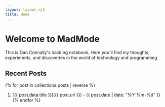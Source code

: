 ```yaml
---
layout: layout.njk
title: Home
---
```


# Welcome to MadMode

This is Dan Connolly's hacking notebook. Here you'll find my thoughts, experiments, and discoveries in the world of technology and programming.

## Recent Posts

{% for post in collections.posts | reverse %}
1. [{{ post.data.title }}]({{ post.url }}) - {{ post.date | date: "%Y-%m-%d" }}
{% endfor %}
